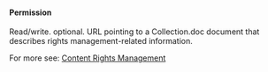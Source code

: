 #### Permission

Read/write. optional. URL pointing to a Collection.doc document that describes rights management-related information.

For more see: [Content Rights Management](#content-rights)